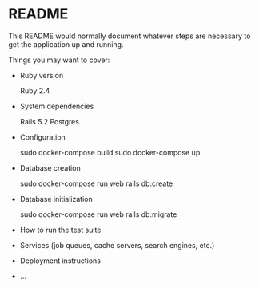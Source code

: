 # README

This README would normally document whatever steps are necessary to get the
application up and running.

Things you may want to cover:

* Ruby version

  Ruby 2.4

* System dependencies

  Rails 5.2
  Postgres

* Configuration

  sudo docker-compose build
  sudo docker-compose up

* Database creation

  sudo docker-compose run web rails db:create

* Database initialization

  sudo docker-compose run web rails db:migrate

* How to run the test suite

* Services (job queues, cache servers, search engines, etc.)

* Deployment instructions

* ...

